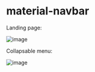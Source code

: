 # material-navbar

Landing page:

![image](https://user-images.githubusercontent.com/107784718/201296354-9b8e00c6-052c-48c0-ba93-a43ed8ff9a94.png)

Collapsable menu:

![image](https://user-images.githubusercontent.com/107784718/201296472-ebe569b6-618f-4bf6-af86-18c202c2cb90.png)

